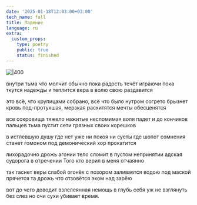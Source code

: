```yaml
---
date: '2025-01-18T12:03:00+03:00'
tech_name: fall
title: Падение
language: ru
extra:
  custom_props:
    type: poetry
    public: true
    status: finished
---
```


![|400](/images/fall.png)

внутри  тьма
что молчит обычно
пока радость течёт
играючи
пока ткутся надежды
и теплится вера в волю свою
раздавится

это всё, что
крупицами собрано,
всё что было 
нутром согрето
брызнет кровь
под-протухшая, мерзкая
расхитятся мечты
обесценятся

все сокровища 
тяжело нажитые
несломимая воля
падет
и до кончиков пальцев
тьма пустит
сети грязных
своих корешков

в истлевшую душу
где нет уже 
ни покоя
ни суеты
где шопот сомнения
станет гомоном
под демонический хор
прокатится

лихорадочно
дрожь агонии
тело сломит
в пустом непринятии
адская судорога
в отречении
Того кто верил 
в меня отчаянно

так гаснет веры
слабой огонёк
с позором
заливается водою
под маской 
прячется та дрожь
что отзовётся эхом
над зарёю

вот до чего 
доводит
взлелеянная немощь
в глубь себя
уж не взглянуть 
без слез
но очи сухи
убивает время.